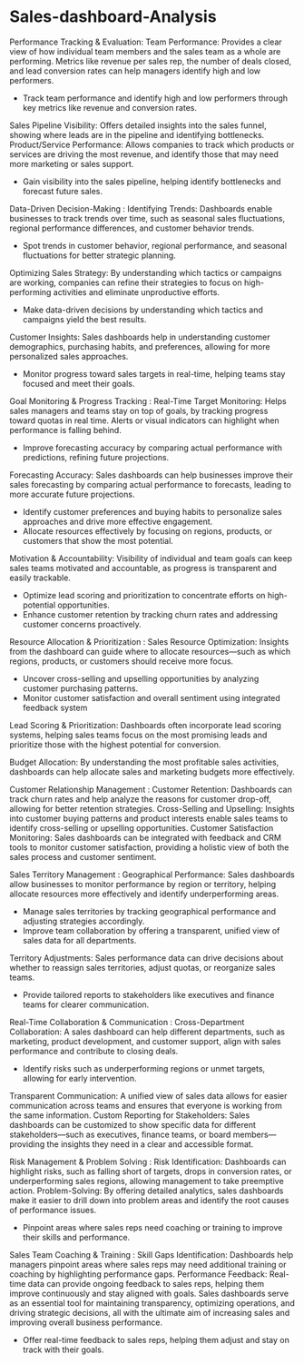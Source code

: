 # Sales-dashboard-Analysis
Performance Tracking & Evaluation:
Team Performance: 
Provides a clear view of how individual team members and the sales team as a whole are performing. 
Metrics like revenue per sales rep, the number of deals closed, and lead conversion rates can help managers identify high and low performers.
- Track team performance and identify high and low performers through key metrics like revenue and conversion rates.

Sales Pipeline Visibility: 
Offers detailed insights into the sales funnel, showing where leads are in the pipeline and identifying bottlenecks.
Product/Service Performance: 
Allows companies to track which products or services are driving the most revenue, and identify those that may need more marketing or sales support.
- Gain visibility into the sales pipeline, helping identify bottlenecks and forecast future sales.

Data-Driven Decision-Making :
Identifying Trends: 
Dashboards enable businesses to track trends over time, such as seasonal sales fluctuations, regional performance differences, and customer behavior trends.
- Spot trends in customer behavior, regional performance, and seasonal fluctuations for better strategic planning.

Optimizing Sales Strategy: 
By understanding which tactics or campaigns are working, companies can refine their strategies to focus on high-performing activities and eliminate unproductive efforts.
- Make data-driven decisions by understanding which tactics and campaigns yield the best results.

Customer Insights:
Sales dashboards help in understanding customer demographics, purchasing habits, and preferences, allowing for more personalized sales approaches.
- Monitor progress toward sales targets in real-time, helping teams stay focused and meet their goals.

Goal Monitoring & Progress Tracking :
Real-Time Target Monitoring: 
Helps sales managers and teams stay on top of goals, by tracking progress toward quotas in real time. Alerts or visual indicators can highlight when performance is falling behind.
- Improve forecasting accuracy by comparing actual performance with predictions, refining future projections.

Forecasting Accuracy: 
Sales dashboards can help businesses improve their sales forecasting by comparing actual performance to forecasts, leading to more accurate future projections.
- Identify customer preferences and buying habits to personalize sales approaches and drive more effective engagement.
- Allocate resources effectively by focusing on regions, products, or customers that show the most potential.

Motivation & Accountability: 
Visibility of individual and team goals can keep sales teams motivated and accountable, as progress is transparent and easily trackable.
- Optimize lead scoring and prioritization to concentrate efforts on high-potential opportunities.
- Enhance customer retention by tracking churn rates and addressing customer concerns proactively.

Resource Allocation & Prioritization :
Sales Resource Optimization: Insights from the dashboard can guide where to allocate resources—such as which regions, products, or customers should receive more focus.
- Uncover cross-selling and upselling opportunities by analyzing customer purchasing patterns.
- Monitor customer satisfaction and overall sentiment using integrated feedback system

Lead Scoring & Prioritization: Dashboards often incorporate lead scoring systems, helping sales teams focus on the most promising leads and prioritize those with the highest potential for conversion.

Budget Allocation: By understanding the most profitable sales activities, dashboards can help allocate sales and marketing budgets more effectively.


Customer Relationship Management :
Customer Retention: Dashboards can track churn rates and help analyze the reasons for customer drop-off, allowing for better retention strategies.
Cross-Selling and Upselling: Insights into customer buying patterns and product interests enable sales teams to identify cross-selling or upselling opportunities.
Customer Satisfaction Monitoring: Sales dashboards can be integrated with feedback and CRM tools to monitor customer satisfaction, providing a holistic view of both the sales process and customer sentiment.

Sales Territory Management :
Geographical Performance: Sales dashboards allow businesses to monitor performance by region or territory, helping allocate resources more effectively and identify underperforming areas.
- Manage sales territories by tracking geographical performance and adjusting strategies accordingly.
- Improve team collaboration by offering a transparent, unified view of sales data for all departments.

Territory Adjustments: 
Sales performance data can drive decisions about whether to reassign sales territories, adjust quotas, or reorganize sales teams.
- Provide tailored reports to stakeholders like executives and finance teams for clearer communication.
  
Real-Time Collaboration & Communication :
Cross-Department Collaboration: 
A sales dashboard can help different departments, such as marketing, product development, and customer support, align with sales performance and contribute to closing deals.
- Identify risks such as underperforming regions or unmet targets, allowing for early intervention.


Transparent Communication: 
A unified view of sales data allows for easier communication across teams and ensures that everyone is working from the same information.
Custom Reporting for Stakeholders: Sales dashboards can be customized to show specific data for different stakeholders—such as executives, finance teams, or board members—providing the insights they need in a clear and accessible format.

Risk Management & Problem Solving :
Risk Identification: Dashboards can highlight risks, such as falling short of targets, drops in conversion rates, or underperforming sales regions, allowing management to take preemptive action.
Problem-Solving: By offering detailed analytics, sales dashboards make it easier to drill down into problem areas and identify the root causes of performance issues.
- Pinpoint areas where sales reps need coaching or training to improve their skills and performance.

Sales Team Coaching & Training :
Skill Gaps Identification: Dashboards help managers pinpoint areas where sales reps may need additional training or coaching by highlighting performance gaps.
Performance Feedback: Real-time data can provide ongoing feedback to sales reps, helping them improve continuously and stay aligned with goals.
Sales dashboards serve as an essential tool for maintaining transparency, optimizing operations, and driving strategic decisions, all with the ultimate aim of increasing sales and improving overall business performance.
- Offer real-time feedback to sales reps, helping them adjust and stay on track with their goals.































































































































